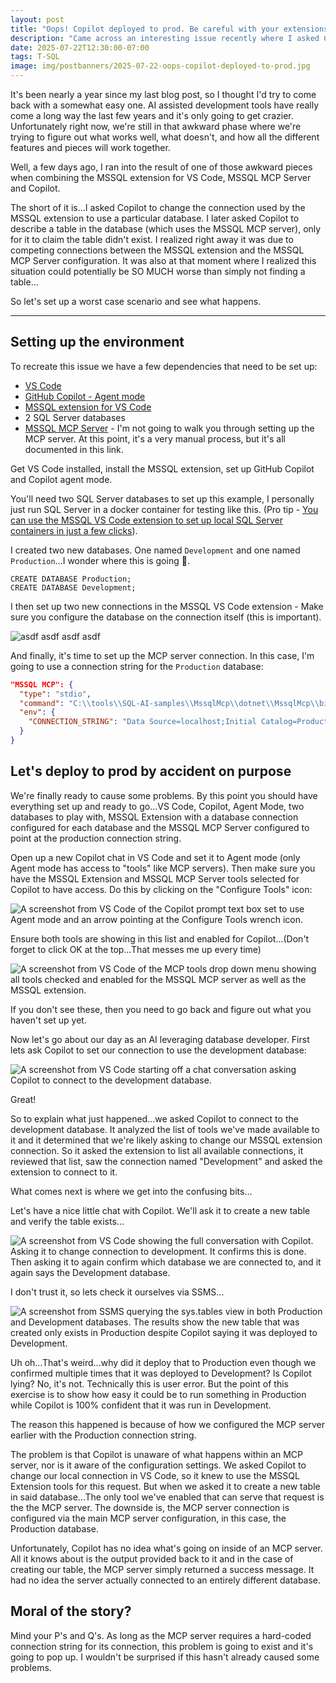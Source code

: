 ```yaml
---
layout: post
title: "Oops! Copilot deployed to prod. Be careful with your extensions and MCP servers"
description: "Came across an interesting issue recently where I asked Copilot to change my MSSQL extension connection to a different database then asked it to run some queries only realize they ran against the wrong database."
date: 2025-07-22T12:30:00-07:00
tags: T-SQL
image: img/postbanners/2025-07-22-oops-copilot-deployed-to-prod.jpg
---
```


It's been nearly a year since my last blog post, so I thought I'd try to come back with a somewhat easy one. AI assisted development tools have really come a long way the last few years and it's only going to get crazier. Unfortunately right now, we're still in that awkward phase where we're trying to figure out what works well, what doesn't, and how all the different features and pieces will work together.

Well, a few days ago, I ran into the result of one of those awkward pieces when combining the MSSQL extension for VS Code, MSSQL MCP Server and Copilot.

The short of it is...I asked Copilot to change the connection used by the MSSQL extension to use a particular database. I later asked Copilot to describe a table in the database (which uses the MSSQL MCP server), only for it to claim the table didn't exist. I realized right away it was due to competing connections between the MSSQL extension and the MSSQL MCP Server configuration. It was also at that moment where I realized this situation could potentially be SO MUCH worse than simply not finding a table...

So let's set up a worst case scenario and see what happens.

---

## Setting up the environment

To recreate this issue we have a few dependencies that need to be set up:

* [VS Code](https://code.visualstudio.com/download)
* [GitHub Copilot - Agent mode](https://code.visualstudio.com/blogs/2025/04/07/agentMode)
* [MSSQL extension for VS Code](https://learn.microsoft.com/en-us/sql/tools/visual-studio-code-extensions/mssql/mssql-extension-visual-studio-code)
* 2 SQL Server databases 
* [MSSQL MCP Server](https://github.com/Azure-Samples/SQL-AI-samples/tree/main/MssqlMcp/dotnet) - I'm not going to walk you through setting up the MCP server. At this point, it's a very manual process, but it's all documented in this link.

Get VS Code installed, install the MSSQL extension, set up GitHub Copilot and Copilot agent mode.

You'll need two SQL Server databases to set up this example, I personally just run SQL Server in a docker container for testing like this. (Pro tip - [You can use the MSSQL VS Code extension to set up local SQL Server containers in just a few clicks](https://learn.microsoft.com/en-us/sql/tools/visual-studio-code-extensions/mssql/mssql-local-container)).

I created two new databases. One named `Development` and one named `Production`...I wonder where this is going 🤪.

```tsql
CREATE DATABASE Production;
CREATE DATABASE Development;
```

I then set up two new connections in the MSSQL VS Code extension - Make sure you configure the database on the connection itself (this is important).

![asdf asdf asdf asdf](/img/oopscopilot/20250722_004254.jpg)

And finally, it's time to set up the MCP server connection. In this case, I'm going to use a connection string for the `Production` database:

```json
"MSSQL MCP": {
  "type": "stdio",
  "command": "C:\\tools\\SQL-AI-samples\\MssqlMcp\\dotnet\\MssqlMcp\\bin\\Debug\\net8.0\\MssqlMcp.exe",
  "env": {
    "CONNECTION_STRING": "Data Source=localhost;Initial Catalog=Production;User ID=sa;Password=yourStrong(!)Password;Trust Server Certificate=True"
  }
}
```

## Let's deploy to prod by accident on purpose

We're finally ready to cause some problems. By this point you should have everything set up and ready to go...VS Code, Copilot, Agent Mode, two databases to play with, MSSQL Extension with a database connection configured for each database and the MSSQL MCP Server configured to point at the production connection string.

Open up a new Copilot chat in VS Code and set it to Agent mode (only Agent mode has access to "tools" like MCP servers). Then make sure you have the MSSQL Extension and MSSQL MCP Server tools selected for Copilot to have access. Do this by clicking on the "Configure Tools" icon:

![A screenshot from VS Code of the Copilot prompt text box set to use Agent mode and an arrow pointing at the Configure Tools wrench icon.](/img/oopscopilot/20250722_010759.jpg)

Ensure both tools are showing in this list and enabled for Copilot...(Don't forget to click OK at the top...That messes me up every time)

![A screenshot from VS Code of the MCP tools drop down menu showing all tools checked and enabled for the MSSQL MCP server as well as the MSSQL extension.](/img/oopscopilot/20250722_010735.jpg)

If you don't see these, then you need to go back and figure out what you haven't set up yet.

Now let's go about our day as an AI leveraging database developer. First lets ask Copilot to set our connection to use the development database:

![A screenshot from VS Code starting off a chat conversation asking Copilot to connect to the development database.](/img/oopscopilot/20250722_012455.jpg)

Great!

So to explain what just happened...we asked Copilot to connect to the development database. It analyzed the list of tools we've made available to it and it determined that we're likely asking to change our MSSQL extension connection. So it asked the extension to list all available connections, it reviewed that list, saw the connection named "Development" and asked the extension to connect to it.

What comes next is where we get into the confusing bits...

Let's have a nice little chat with Copilot. We'll ask it to create a new table and verify the table exists...

![A screenshot from VS Code showing the full conversation with Copilot. Asking it to change connection to development. It confirms this is done. Then asking it to again confirm which database we are connected to, and it again says the Development database.](/img/oopscopilot/20250722_013337.jpg)

I don't trust it, so lets check it ourselves via SSMS...

![A screenshot from SSMS querying the sys.tables view in both Production and Development databases. The results show the new table that was created only exists in Production despite Copilot saying it was deployed to Development.](/img/oopscopilot/20250722_014155.jpg)

Uh oh...That's weird...why did it deploy that to Production even though we confirmed multiple times that it was deployed to Development? Is Copilot lying? No, it's not. Technically this is user error. But the point of this exercise is to show how easy it could be to run something in Production while Copilot is 100% confident that it was run in Development.

The reason this happened is because of how we configured the MCP server earlier with the Production connection string.

The problem is that Copilot is unaware of what happens within an MCP server, nor is it aware of the configuration settings. We asked Copilot to change our local connection in VS Code, so it knew to use the MSSQL Extension tools for this request. But when we asked it to create a new table in said database...The only tool we've enabled that can serve that request is the the MCP server. The downside is, the MCP server connection is configured via the main MCP server configuration, in this case, the Production database.

Unfortunately, Copilot has no idea what's going on inside of an MCP server. All it knows about is the output provided back to it and in the case of creating our table, the MCP server simply returned a success message. It had no idea the server actually connected to an entirely different database.

## Moral of the story?

Mind your P's and Q's. As long as the MCP server requires a hard-coded connection string for its connection, this problem is going to exist and it's going to pop up. I wouldn't be surprised if this hasn't already caused some problems.